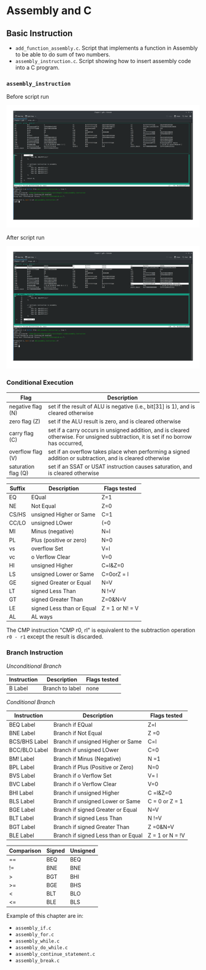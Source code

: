 # Assembly and C

## Basic Instruction

* `add_function_assembly.c`. Script that implements a function in Assembly to be able to do sum of two numbers.
* `assembly_instruction.c`. Script showing how to insert assembly code into a C program.

### `assembly_instruction`

Before script run

![](./Assembly_and_C/test_1/image/assembly_instruction_before_run.png)

After script run

![](./Assembly_and_C/test_1/image/assembly_instruction_after_run.png)

### Conditional Execution

| Flag | Description |
| --- | --- |
| negative flag (N) | set if the result of ALU is negative (i.e., bit[31] is 1), and is cleared otherwise |
| zero flag (Z) | set if the ALU result is zero, and is cleared otherwise |
| carry flag (C) | set if a carry occurs in unsigned addition, and is cleared otherwise. For unsigned subtraction, it is set if no borrow has occurred, |  cleared otherwise |
| overflow flag (V) | set if an overflow takes place when performing a signed addition or subtraction, and is cleared otherwise |
| saturation flag (Q) | set if an SSAT or USAT instruction causes saturation, and is cleared otherwise |

| Suffix | Description | Flags tested |
| --- | --- | --- |
| EQ | EQual | Z=1 |
| NE | Not Equal | Z=0 |
| CS/HS | unsigned Higher or Same | C=1 |
| CC/LO | unsigned LOwer | (=0 |
| MI | Minus (negative) | N=l |
| PL | Plus (positive or zero) | N=0 |
| vs | overflow Set | V=l |
| vc | o Verflow Clear | V=0 |
| HI | unsigned Higher | C=l&Z=0 |
| LS | unsigned Lower or Same | C=0orZ = l |
| GE | signed Greater or Equal | N=V |
| LT | signed Less Than | N !=V |
| GT | signed Greater Than | Z=0&N=V |
| LE | signed Less than or Equal | Z = 1 or N! = V |
| AL | AL ways

The CMP instruction "CMP r0, rl" is equivalent to the subtraction operation `r0 - r1` except the result is discarded.

### Branch Instruction

*Unconditional Branch*

| Instruction | Description | Flags tested |
| --- | --- | --- |
| B Label |  Branch to label | none

*Conditional Branch*

| Instruction | Description | Flags tested |
| --- | --- | --- |
| BEQ Label | Branch if EQual | Z=l
| BNE Label | Branch if Not Equal | Z =0
| BCS/BHS Label | Branch if unsigned Higher or Same | C=l
| BCC/BLO Label | Branch if unsigned LOwer | C=0
| BM! Label | Branch if Minus (Negative) | N =1
| BPL Label | Branch if Plus (Positive or Zero) | N=0
| BVS Label | Branch if o Verflow Set | V= l
| BVC Label | Branch if o Verflow Clear | V=0
| BHI Label | Branch if unsigned Higher | C =l&Z=0
| BLS Label | Branch if unsigned Lower or Same | C = 0 or Z = 1
| BGE Label | Branch if signed Greater or Equal | N=V
| BLT Label | Branch if signed Less Than | N !=V
| BGT Label | Branch if signed Greater Than | Z =0&N=V
| BLE Label | Branch if signed Less than or Equal | Z = 1 or N = !V


| Comparison | Signed | Unsigned |
| --- | --- | --- |
| == | BEQ | BEQ |
| != | BNE | BNE |
| >  | BGT | BHI |
| >= | BGE | BHS |
| <  | BLT | BLO |
| <= | BLE | BLS |

Example of this chapter are in:

* `assembly_if.c`
* `assembly_for.c`
* `assembly_while.c`
* `assembly_do_while.c`
* `assembly_continue_statement.c`
* `assembly_break.c`
